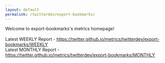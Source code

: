 ```yaml
---
layout: default
permalink: /twitterdev/export-bookmarks/
---
```

Welcome to export-bookmarks's metrics homepage!
<br><br>
Latest WEEKLY Report - <a href="https://twitter.github.io/metrics/twitterdev/export-bookmarks/WEEKLY">https://twitter.github.io/metrics/twitterdev/export-bookmarks/WEEKLY</a>
<br>
Latest MONTHLY Report - <a href="https://twitter.github.io/metrics/twitterdev/export-bookmarks/MONTHLY">https://twitter.github.io/metrics/twitterdev/export-bookmarks/MONTHLY</a>
<br>
